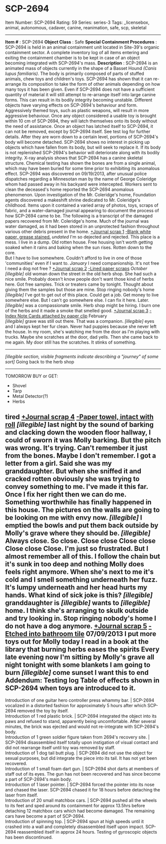 # SCP-2694
Item Number: SCP-2694
Rating: 59
Series: series-3
Tags: _licensebox, animal, autonomous, cadaver, canine, reanimation, safe, scp, skeletal

---

**Item #** : SCP-2694
**Object Class** : Safe
**Special Containment Procedures** : SCP-2694 is held in an animal containment unit located in Site-39's organic containment sector. A complete inventory log of all items entering and exiting the containment chamber is to be kept in case of an object becoming integrated with SCP-2694's mass.
**Description** : SCP-2694 is an animated mass of objects currently in the shape of a Basset Hound _(Canis lupus familiaris)_. The body is primarily composed of parts of stuffed animals, chew toys and children's toys. SCP-2694 has shown that it can re-arrange its composition to take the form of other animals depending on how many toys it has been given.
Even if SCP-2694 does not have a sufficient quantity of material it will still attempt to re-arrange itself into large canine forms. This can result in its bodily integrity becoming unstable. Different objects have varying effects on SCP-2694's behaviour and form. Aggressively themed toys, such as plastic weapons, will result in more aggressive behaviour. Once any object considered a usable toy is brought within 10 cm of SCP-2694, they will latch themselves onto its body without the need of assistance. Once an object has latched itself to SCP-2694, it can not be removed, except by SCP-2694 itself. See test log for further details.
After they are worn down to a certain level, portions of SCP-2694's body will become detached. SCP-2694 shows no interest in picking up objects which have fallen from its body, but will seek to replace it. If its body is not replenished SCP-2694's behavior will deteriorate along with its bodily integrity.
X-ray analysis shows that SCP-2694 has a canine skeletal structure. Chemical testing has shown the bones are from a single animal, which may have been buried for some time prior to exhibiting its anomalous effect.
SCP-2694 was discovered on 09/19/2013, after unusual police dispatches regarding a Minnesotan man by the name of George Coleridge whom had passed away in his backyard were intercepted. Workers sent to clean the deceased's home reported the SCP-2694 anomalous phenomenon.
Upon investigation of the Mr. Coleridge's home, Foundation agents discovered a makeshift shrine dedicated to Mr. Coleridge's childhood. Items upon it contained a varied array of photos, toys, scraps of fabric, and a water-damaged journal appearing to document the process of how SCP-2694 came to be.
The following is a transcript of the damaged papers recovered from Mr. Coleridge's home. Much of the journal was water damaged, as it had been stored in an unprotected fashion throughout various other debris present in the home.
[+Journal scrap 1](javascript:;)
[-Blank white paper, grease stained.](javascript:;)
_undated_
I'm so dejected and rejected. This place is a mess. I live in a dump. Old rotten house. Free housing isn't worth getting soaked when it rains and baking when the sun rises. Rotten down to the core.  
But I have to live somewhere. Couldn't afford to live in one of those 'communities' even if I want to.
_January_
I need companionship.
It's not free
I need a dog
not free
?
[+Journal scrap 2](javascript:;)
[-Lined paper scraps](javascript:;)
_October_
_[illegible]_ old woman down the street in the old herb shop. She had such a nice smile. Probably doesn't know people don't want those kind of herbs here. Got free samples.
Trick or treaters came by tonight. Thought about giving them the samples but those are mine.
Stop ringing nobody's home _[illegible]_
I've got to get out of this place. Could get a job. Get money to live somewhere else.
But I can't go somewhere else. I can fix it here. Later.
_[illegible]_ was a compassionate smile. Herb shop might be hiring. I burn one of the herbs and it made a smoke that smelled good.
[+Journal scrap 3](javascript:;)
[-Index Note Cards attached by paper clip](javascript:;)
February  
_[illegible]_ grave was still out there. That was a companion. _[illegible]_ eyes and I always kept her fur clean. Never had puppies because she never left the house. In my room, she's watching me from the door as I'm playing with trucks.
Maybe she scratches at the door, dad yells. Then she came back to me again.
My door still has the scratches. It stinks of something.
* * *
_[illegible section, visible fragments indicate describing a "journey" of some sort]_
Going back to the herb shop
* * *
TOMORROW
BUY or GET:
  * Shovel
  * Tarp
  * Metal Detector(?)
  * Herbs

tired
[+Journal scrap 4](javascript:;)
[-Paper towel, intact with roll](javascript:;)
_[illegible]_ last night by the sound of barking and clacking down the wooden floor hallway, I could of sworn it was Molly barking. But the pitch was wrong. It's trying. Can't remember it just from the bones. Maybe I don't remember.
I got a letter from a girl. Said she was my granddaughter. But when she sniffed it and cracked rotten obviously she was trying to convey something to me. I've made it this far. Once I fix her right then we can do me.
Something worthwhile has finally happened in this house. The pictures on the walls are going to be looking on me with envy now.
_[illegible]_
I emptied the bowls and put them back outside by Molly's grave where they should be.
_[illegible]_
Always close. So close. Close close Close close Close close Close. I'm just so frustrated. But I almost remember all of this. I follow the chain but it's sunk in too deep and nothing Molly does feels right anymore.
When she's next to me it's cold and I smell something underneath her fuzz. It's lumpy underneath and her head hurts my hands.
What kind of sick joke is this?
_[illegible]_ granddaughter is _[illegible]_ wants to _[illegible]_ home. I think she's arranging to skulk outside and try looking in.
Stop ringing nobody's home
I do not have a dog anymore.
[+Journal scrap 5](javascript:;)
[\- Etched into bathroom tile](javascript:;)
07/09/2013
I put more toys out for Molly today I read in a book at the library that burning herbs eases the spirits Every late evening now I'm sitting by Molly's grave all night tonight with some blankets I am going to burn _[illegible]_ come sunset I want this to end
**Addendum:** Testing log
Table of effects shown in SCP-2694 when toys are introduced to it.  
---  
Introduction of one guitar hero controller press whammy bar. | SCP-2694 vocalized in a distorted fashion for approximately 5 hours after which SCP-2694 removed the toy by itself.  
Introduction of 1 red plastic brick. | SCP-2694 integrated the object into its paws and refused to stand, apparently being uncomfortable. After several minutes, the brick was ejected and would not re-integrate with SCP-2694's body.  
Introduction of 1 green soldier figure taken from 2694's recovery site. | SCP-2694 disassembled itself totally upon instigation of visual contact and did not rearrange itself until toy was removed by staff.  
Introduction of 1 dog tail butt plug. | SCP-2694 did not use the object for sexual purposes, but did integrate the piece into its tail. It has not yet been recovered.  
Introduction of 1 small foam dart gun. | SCP-2694 shot darts at members of staff out of its eyes. The gun has not been recovered and has since become a part of SCP-2694's main body.  
Introduction of 1 laser pointer. | SCP-2694 forced the pointer into its nose and chased the laser. SCP-2694 chased it for 18 hours before detaching the laser from itself.  
Introduction of 20 small matchbox cars. | SCP-2694 pushed all the wheels to its feet and sped around its containment for approx 13.5hrs before detaching 12 matchbox cars which had become damaged. The remaining cars have become a part of SCP-2694.  
Introduction of spinning top. | SCP-2694 spun at high speeds until it crashed into a wall and completely disassembled itself upon impact. SCP-2694 reassembled itself in approx 24 hours. Testing of gyroscopic objects has been discontinued.